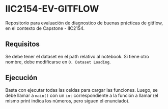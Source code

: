# IIC2154-EV-GITFLOW

Repositorio para evaluación de diagnostico de buenas prácticas de gitflow, en el contexto de Capstone - IIC2154.

## Requisitos

Se debe tener el dataset en el path relativo al notebook. Si tiene otro nombre, debe modificarse en `0. Dataset Loading`.

## Ejecución

Basta con ejecutar todas las celdas para cargar las funciones. Luego, se debe llamar a `main()` con un `int`
correspondiente a la función a llamar (el mismo print indica los números, pero siguen el enunciado).

